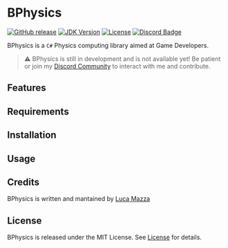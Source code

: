 # BPhysics
[![GitHub release](https://img.shields.io/github/v/release/lucamazzza/BData?color=green&label=latest%20release&sort=semver)](https://github.com/lucamazzza/BData/releases/latest)
[![JDK Version](https://img.shields.io/badge/SDK-7.0-8c58d3.svg?logo=csharp)](https://devblogs.microsoft.com/dotnet/new-features-in-c-7-0/)
[![License](https://img.shields.io/badge/License-MIT-purple)](LICENSE)
[![Discord Badge](https://img.shields.io/discord/1119987238202261664?color=5865F2&label=&logo=discord&logoColor=white)](https://discord.gg/B3yXwmHb2V)

BPhysics is a `C#` Physics computing library aimed at Game Developers.

> ⚠️ BPhysics is still in development and is not available yet! Be patient or join my [Discord Community](https://discord.gg/B3yXwmHb2V) to interact with me and contribute.

## Features


## Requirements


## Installation


## Usage


## Credits
BPhysics is written and mantained by [Luca Mazza](https://mazluc.ch)

## License
BPhysics is released under the MIT License.
See [License](LICENSE) for details.
